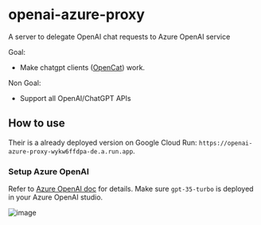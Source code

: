 # openai-azure-proxy
A server to delegate OpenAI chat requests to Azure OpenAI service

Goal:
- Make chatgpt clients ([OpenCat](https://opencat.app)) work.

Non Goal:
- Support all OpenAI/ChatGPT APIs

## How to use

Their is a already deployed version on Google Cloud Run: `https://openai-azure-proxy-wykw6ffdpa-de.a.run.app`.

### Setup Azure OpenAI

Refer to [Azure OpenAI doc](https://azure.microsoft.com/en-us/products/cognitive-services/openai-service) for details.
Make sure `gpt-35-turbo` is deployed in your Azure OpenAI studio.

![image](https://user-images.githubusercontent.com/2534277/228407155-1abc7f6d-6def-48f1-9f87-71b692f5cb8a.png)

